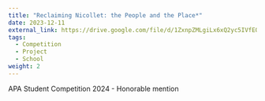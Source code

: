 ```yaml
---
title: "Reclaiming Nicollet: the People and the Place*"
date: 2023-12-11
external_link: https://drive.google.com/file/d/1ZxnpZMLgiLx6xQ2yc5IVfEORMj5BTIFX/view?usp=sharing
tags:
  - Competition
  - Project
  - School
weight: 2
---
```


APA Student Competition 2024 - Honorable mention

<!--more-->
